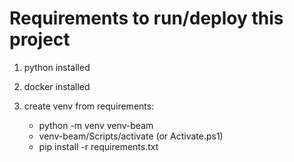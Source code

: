 # Requirements to run/deploy this project

1. python installed

2. docker installed

3. create venv from requirements:
   * python -m venv venv-beam
   * venv-beam/Scripts/activate (or Activate.ps1)
   * pip install -r requirements.txt


     
